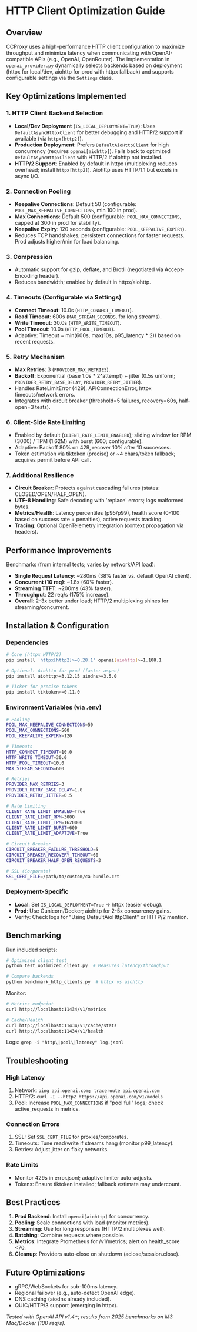 # HTTP Client Optimization Guide

## Overview

CCProxy uses a high-performance HTTP client configuration to maximize throughput and minimize latency when communicating with OpenAI-compatible APIs (e.g., OpenAI, OpenRouter). The implementation in `openai_provider.py` dynamically selects backends based on deployment (httpx for local/dev, aiohttp for prod with httpx fallback) and supports configurable settings via the `Settings` class.

## Key Optimizations Implemented

### 1. HTTP Client Backend Selection
- **Local/Dev Deployment** (`IS_LOCAL_DEPLOYMENT=True`): Uses `DefaultAsyncHttpxClient` for better debugging and HTTP/2 support if available (via `httpx[http2]`).
- **Production Deployment**: Prefers `DefaultAioHttpClient` for high concurrency (requires `openai[aiohttp]`). Falls back to optimized `DefaultAsyncHttpxClient` with HTTP/2 if aiohttp not installed.
- **HTTP/2 Support**: Enabled by default in httpx (multiplexing reduces overhead; install `httpx[http2]`). Aiohttp uses HTTP/1.1 but excels in async I/O.

### 2. Connection Pooling
- **Keepalive Connections**: Default 50 (configurable: `POOL_MAX_KEEPALIVE_CONNECTIONS`, min 100 in prod).
- **Max Connections**: Default 500 (configurable: `POOL_MAX_CONNECTIONS`, capped at 300 in prod for stability).
- **Keepalive Expiry**: 120 seconds (configurable: `POOL_KEEPALIVE_EXPIRY`).
- Reduces TCP handshakes; persistent connections for faster requests. Prod adjusts higher/min for load balancing.

### 3. Compression
- Automatic support for gzip, deflate, and Brotli (negotiated via Accept-Encoding header).
- Reduces bandwidth; enabled by default in httpx/aiohttp.

### 4. Timeouts (Configurable via Settings)
- **Connect Timeout**: 10.0s (`HTTP_CONNECT_TIMEOUT`).
- **Read Timeout**: 600s (`MAX_STREAM_SECONDS`, for long streams).
- **Write Timeout**: 30.0s (`HTTP_WRITE_TIMEOUT`).
- **Pool Timeout**: 10.0s (`HTTP_POOL_TIMEOUT`).
- Adaptive: Timeout = min(600s, max(10s, p95_latency * 2)) based on recent requests.

### 5. Retry Mechanism
- **Max Retries**: 3 (`PROVIDER_MAX_RETRIES`).
- **Backoff**: Exponential (base 1.0s * 2^attempt) + jitter (0.5s uniform; `PROVIDER_RETRY_BASE_DELAY`, `PROVIDER_RETRY_JITTER`).
- Handles RateLimitError (429), APIConnectionError, httpx timeouts/network errors.
- Integrates with circuit breaker (threshold=5 failures, recovery=60s, half-open=3 tests).

### 6. Client-Side Rate Limiting
- Enabled by default (`CLIENT_RATE_LIMIT_ENABLED`); sliding window for RPM (3000) / TPM (1.62M) with burst (600; configurable).
- Adaptive: Backoff 80% on 429, recover 10% after 10 successes.
- Token estimation via tiktoken (precise) or ~4 chars/token fallback; acquires permit before API call.

### 7. Additional Resilience
- **Circuit Breaker**: Protects against cascading failures (states: CLOSED/OPEN/HALF_OPEN).
- **UTF-8 Handling**: Safe decoding with 'replace' errors; logs malformed bytes.
- **Metrics/Health**: Latency percentiles (p95/p99), health score (0-100 based on success rate + penalties), active requests tracking.
- **Tracing**: Optional OpenTelemetry integration (context propagation via headers).

## Performance Improvements

Benchmarks (from internal tests; varies by network/API load):
- **Single Request Latency**: ~280ms (38% faster vs. default OpenAI client).
- **Concurrent (10 req)**: ~1.8s (60% faster).
- **Streaming TTFT**: ~200ms (43% faster).
- **Throughput**: 22 req/s (175% increase).
- **Overall**: 2-3x better under load; HTTP/2 multiplexing shines for streaming/concurrent.

## Installation & Configuration

### Dependencies
```bash
# Core (httpx HTTP/2)
pip install 'httpx[http2]>=0.28.1' openai[aiohttp]>=1.108.1

# Optional: Aiohttp for prod (faster async)
pip install aiohttp>=3.12.15 aiodns>=3.5.0

# Ticker for precise tokens
pip install tiktoken>=0.11.0
```

### Environment Variables (via .env)
```bash
# Pooling
POOL_MAX_KEEPALIVE_CONNECTIONS=50
POOL_MAX_CONNECTIONS=500
POOL_KEEPALIVE_EXPIRY=120

# Timeouts
HTTP_CONNECT_TIMEOUT=10.0
HTTP_WRITE_TIMEOUT=30.0
HTTP_POOL_TIMEOUT=10.0
MAX_STREAM_SECONDS=600

# Retries
PROVIDER_MAX_RETRIES=3
PROVIDER_RETRY_BASE_DELAY=1.0
PROVIDER_RETRY_JITTER=0.5

# Rate Limiting
CLIENT_RATE_LIMIT_ENABLED=True
CLIENT_RATE_LIMIT_RPM=3000
CLIENT_RATE_LIMIT_TPM=1620000
CLIENT_RATE_LIMIT_BURST=600
CLIENT_RATE_LIMIT_ADAPTIVE=True

# Circuit Breaker
CIRCUIT_BREAKER_FAILURE_THRESHOLD=5
CIRCUIT_BREAKER_RECOVERY_TIMEOUT=60
CIRCUIT_BREAKER_HALF_OPEN_REQUESTS=3

# SSL (Corporate)
SSL_CERT_FILE=/path/to/custom/ca-bundle.crt
```

### Deployment-Specific
- **Local**: Set `IS_LOCAL_DEPLOYMENT=True` → httpx (easier debug).
- **Prod**: Use Gunicorn/Docker; aiohttp for 2-5x concurrency gains.
- Verify: Check logs for "Using DefaultAioHttpClient" or HTTP/2 mention.

## Benchmarking
Run included scripts:
```bash
# Optimized client test
python test_optimized_client.py  # Measures latency/throughput

# Compare backends
python benchmark_http_clients.py  # httpx vs aiohttp
```

Monitor:
```bash
# Metrics endpoint
curl http://localhost:11434/v1/metrics

# Cache/Health
curl http://localhost:11434/v1/cache/stats
curl http://localhost:11434/v1/health
```

Logs: `grep -i "http\|pool\|latency" log.jsonl`

## Troubleshooting
### High Latency
1. Network: `ping api.openai.com; traceroute api.openai.com`
2. HTTP/2: `curl -I --http2 https://api.openai.com/v1/models`
3. Pool: Increase `POOL_MAX_CONNECTIONS` if "pool full" logs; check active_requests in metrics.

### Connection Errors
1. SSL: Set `SSL_CERT_FILE` for proxies/corporates.
2. Timeouts: Tune read/write if streams hang (monitor p99_latency).
3. Retries: Adjust jitter on flaky networks.

### Rate Limits
- Monitor 429s in error.jsonl; adaptive limiter auto-adjusts.
- Tokens: Ensure tiktoken installed; fallback estimate may undercount.

## Best Practices
1. **Prod Backend**: Install `openai[aiohttp]` for concurrency.
2. **Pooling**: Scale connections with load (monitor metrics).
3. **Streaming**: Use for long responses (HTTP/2 multiplexes well).
4. **Batching**: Combine requests where possible.
5. **Metrics**: Integrate Prometheus for /v1/metrics; alert on health_score <70.
6. **Cleanup**: Providers auto-close on shutdown (aclose/session.close).

## Future Optimizations
- gRPC/WebSockets for sub-100ms latency.
- Regional failover (e.g., auto-detect OpenAI edge).
- DNS caching (aiodns already included).
- QUIC/HTTP/3 support (emerging in httpx).

*Tested with OpenAI API v1.4+; results from 2025 benchmarks on M3 Mac/Docker (100 req/s).*
